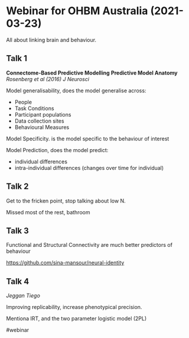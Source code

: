 # Webinar for OHBM Australia (2021-03-23)

All about linking brain and behaviour.

## Talk 1

**Connectome-Based Predictive Modelling** **Predictive Model Anatomy**
*Rosenberg et al (2016) J Neurosci*

Model generalisability, does the model generalise across:

* People
* Task Conditions
* Participant populations
* Data collection sites
* Behavioural Measures

Model Specificity. is the model specific to the behaviour of interest

Model Prediction, does the model predict:

- individual differences
- intra-individual differences (changes over time for individual)

## Talk 2

Get to the fricken point, stop talking about low N.

Missed most of the rest, bathroom

## Talk 3

Functional and Structural Connectivity are much better predictors of behaviour

<https://github.com/sina-mansour/neural-identity>

## Talk 4

*Jeggan Tiego*

Improving replicability, increase phenotypical precision.

Mentiona IRT, and the two parameter logistic model (2PL)

#webinar